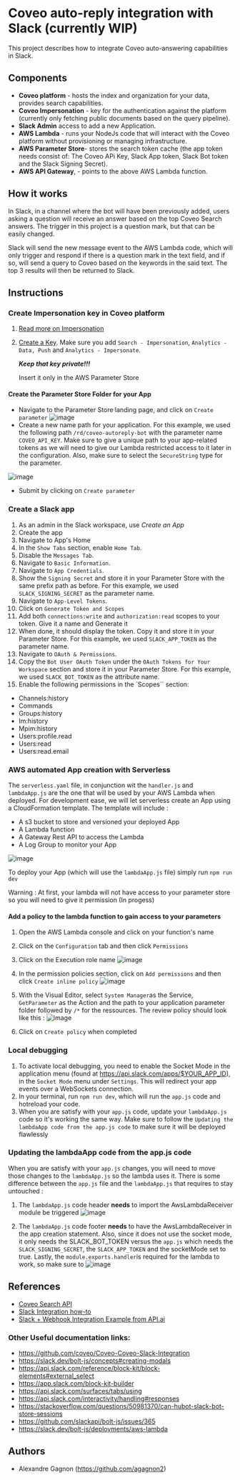 # Coveo auto-reply integration with Slack (currently WIP)
This project describes how to integrate Coveo auto-answering capabilities in Slack.


## Components
* __Coveo platform__ - hosts the index and organization for your data, provides search capabilities.
* __Coveo Impersonation__ - key for the authentication against the platform (currently only fetching public documents based on the query pipeline).
* __Slack Admin__ access to add a new Application.
* __AWS Lambda__ - runs your NodeJs code that will interact with the Coveo platform without provisioning or managing infrastructure.
* __AWS Parameter Store__- stores the search token cache (the app token needs consist of: The Coveo APi Key,  Slack App token, Slack Bot token and the Slack Signing Secret).
* __AWS API Gateway__, - points to the above AWS Lambda function.

## How it works

In Slack, in a channel where the bot will have been previously added, users asking a question will receive an answer based on the top Coveo Search answers. The trigger in this project is a question mark, but that can be easily changed.

Slack will send the new message event to the AWS Lambda code, which will only trigger and respond if there is a question mark in the text field, and if so, will send a query to Coveo based on the keywords in the said text. The top 3 results will then be returned to Slack.


## Instructions

### Create Impersonation key in Coveo platform

1. [Read more on Impersonation](https://docs.coveo.com/en/1707/manage-an-organization/privilege-reference#search-impersonate-domain)
2. [Create a Key](https://docs.coveo.com/en/82). Make sure you add `Search - Impersonation`, `Analytics - Data, Push` and `Analytics - Impersonate`.

   **_Keep that key private!!!_**

   Insert it only in the AWS Parameter Store  

#### Create the Parameter Store Folder for your App 
  * Navigate to the Parameter Store landing page, and click on `Create parameter`
  ![image](https://user-images.githubusercontent.com/73175206/169589442-634442dc-bcf2-4297-a1bb-6aea7ac0a8a1.png)
  * Create a new name path for your application. For this example, we used the following path `/rd/coveo-autoreply-bot` with the parameter name `COVEO_API_KEY`. Make sure to give a unique path to your app-related tokens as we will need to give our Lambda restricted access to it later in the configuration. Also, make sure to select the `SecureString` type for the parameter. 

![image](https://user-images.githubusercontent.com/73175206/169590874-82349425-21d3-4ed1-9b98-aee689e983dc.png)
  * Submit by clicking on `Create parameter`

### Create a Slack app

1. As an admin in the Slack workspace, use _Create an App_
2. Create the app
3. Navigate to App's Home
4. In the `Show Tabs` section, enable `Home Tab`.
5. Disable the `Messages Tab`.
6. Navigate to `Basic Information`.
7. Navigate to `App Credentials`.
8. Show the `Signing Secret` and store it in your Parameter Store with the same prefix path as before. For this example, we used `SLACK_SIGNING_SECRET` as the parameter name.
9.  Navigate to `App-Level Tokens`.
10. Click on `Generate Token and Scopes` 
11. Add both `connections:write` and `authorization:read` scopes to your token. Give it a name and Generate it
12. When done, it should display the token. Copy it and store it in your Parameter Store. For this example, we used `SLACK_APP_TOKEN` as the parameter name.
13. Navigate to `OAuth & Permissions`.
14. Copy the `Bot User OAuth Token` under the `OAuth Tokens for Your Workspace` section and store it in your Parameter Store. For this example, we used `SLACK_BOT_TOKEN` as the attribute name.
15. Enable the following permissions in the `Scopes`` section:
- Channels:history
- Commands
- Groups:history
- Im:history
- Mpim:history
- Users:profile.read
- Users:read
- Users:read.email

### AWS automated App creation with Serverless
The `serverless.yaml` file, in conjunction wit the `handler.js` and `lambdaApp.js` are the one that will be used by your AWS Lambda when deployed. For development ease, we will let serverless create an App using a CloudFormation template. The template will include :
* A s3 bucket to store and versioned your deployed App
* A Lambda function 
* A Gateway Rest API to access the Lambda 
* A Log Group to monitor your App

![image](https://user-images.githubusercontent.com/73175206/169595350-25b0fd07-0a97-4f5e-8d62-117f3fb695cc.png)

To deploy your App (which will use the `lambdaApp.js` file) simply run `npm run dev`

Warning : At first, your lambda will not have access to your parameter store so you will need to give it permission (In progess)

#### Add a policy to the lambda function to gain access to your parameters
1. Open the AWS Lambda console and click on your function's name
2. Click on the `Configuration` tab and then click `Permissions`
3. Click on the Execution role name
![image](https://user-images.githubusercontent.com/73175206/170342304-3cd0f4dc-b8c4-4c57-b0f9-89371d902d56.png)

4. In the permission policies section, click on `Add permissions` and then click `Create inline policy`
![image](https://user-images.githubusercontent.com/73175206/170343460-21fd0a8b-7f13-40a1-abb2-93fbcd536189.png)

5. With the Visual Editor, select `System Manager`as the Service,  `GetParameter` as the Action and the path to your application parameter folder followed by `/*` for the ressources. The review policy should look like this : 
![image](https://user-images.githubusercontent.com/73175206/170346497-7d74c42f-9687-4c3c-9cd7-029977c80d4d.png)

4. Click on `Create policy` when completed


### Local debugging
1. To activate local debugging, you need to enable the Socket Mode in the application menu (found at https://api.slack.com/apps/$YOUR_APP_ID), in the `Socket Mode` menu under `Settings`.  This will redirect your app events over a WebSockets connection.
2. In your terminal, run `npm run dev`, which will run the `app.js` code and hotreload your code.
3. When you are satisfy with your `app.js` code, update your `lambdaApp.js` code so it's working the same way. Make sure to follow the `Updating the lambdaApp code from the app.js code` to make sure it will be deployed flawlessly



### Updating the lambdaApp code from the app.js code
When you are satisfy with your `app.js` changes, you will need to move those changes to the `lambdaApp.js` so the lambda uses it. There is some difference between the `app.js` file and the `lambdaApp.js` that requires to stay untouched :
1. The `lambdaApp.js` code header **needs** to import the AwsLambdaReceiver module be triggered
![image](https://user-images.githubusercontent.com/73175206/169601370-bbc6862c-a9e5-4ca8-8ec5-6919a7da065d.png)

3. The `lambdaApp.js` code footer **needs** to have the AwsLambdaReceiver in the app creation statement. Also, since it does not use the socket mode, it only needs the SLACK_BOT_TOKEN versus the `app.js` which needs the `SLACK_SIGNING_SECRET`, the `SLACK_APP_TOKEN` and the socketMode set to true. Lastly, the `module.exports.handler`is required for the lambda to work, so make sure to 
![image](https://user-images.githubusercontent.com/73175206/169601380-058ff28b-86a2-439e-b6a9-c88304cbfd18.png)

## References

- [Coveo Search API](https://developers.coveo.com/display/CloudPlatform/Search+API)
- [Slack Integration how-to](https://docs.api.ai/docs/slack-integration)
- [Slack + Webhook Integration Example from API.ai](https://docs.api.ai/docs/slack-webhook-integration-guideline)
### Other Useful documentation links:

- https://github.com/coveo/Coveo-Coveo-Slack-Integration 
- https://slack.dev/bolt-js/concepts#creating-modals
- https://api.slack.com/reference/block-kit/block-elements#external_select
- https://app.slack.com/block-kit-builder
- https://api.slack.com/surfaces/tabs/using
- https://api.slack.com/interactivity/handling#responses
- https://stackoverflow.com/questions/50981370/can-hubot-slack-bot-store-sessions
- https://github.com/slackapi/bolt-js/issues/365
- https://slack.dev/bolt-js/deployments/aws-lambda

## Authors

- Alexandre Gagnon (https://github.com/agagnon2)

